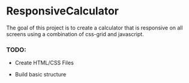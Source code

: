 # ResponsiveCalculator

The goal of this project is to create a calculator that is responsive on all screens using a combination of css-grid and javascript.

### TODO:
* Create HTML/CSS Files

* Build basic structure